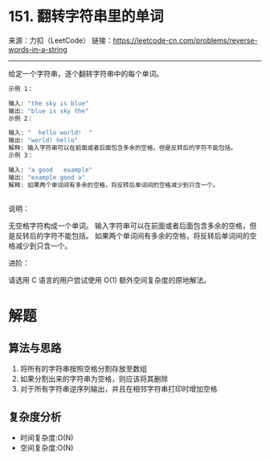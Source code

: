 # 151. 翻转字符串里的单词


来源：力扣（LeetCode）
链接：https://leetcode-cn.com/problems/reverse-words-in-a-string

---

给定一个字符串，逐个翻转字符串中的每个单词。

```bash
示例 1：

输入: "the sky is blue"
输出: "blue is sky the"
示例 2：

输入: "  hello world!  "
输出: "world! hello"
解释: 输入字符串可以在前面或者后面包含多余的空格，但是反转后的字符不能包括。
示例 3：

输入: "a good   example"
输出: "example good a"
解释: 如果两个单词间有多余的空格，将反转后单词间的空格减少到只含一个。
 
```
说明：

无空格字符构成一个单词。
输入字符串可以在前面或者后面包含多余的空格，但是反转后的字符不能包括。
如果两个单词间有多余的空格，将反转后单词间的空格减少到只含一个。
 

进阶：

请选用 C 语言的用户尝试使用 O(1) 额外空间复杂度的原地解法。


# 解题

## 算法与思路

1. 将所有的字符串按照空格分割存放至数组
2. 如果分割出来的字符串为空格，则应该将其删除
3. 对于所有字符串逆序列输出，并且在相邻字符串打印时增加空格

## 复杂度分析

- 时间复杂度:O(N)
- 空间复杂度:O(N)
